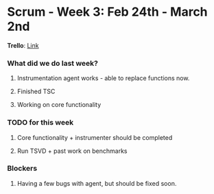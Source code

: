 # Scrum - Week 3: Feb 24th - March 2nd

**Trello**: [Link](https://trello.com/b/UcUVXC8C/ecs251-synapse)

### What did we do last week?

1. Instrumentation agent works - able to replace functions now.

2. Finished TSC

3. Working on core functionality

### TODO for this week

1. Core functionality + instrumenter should be completed

2. Run TSVD + past work on benchmarks

### Blockers

1. Having a few bugs with agent, but should be fixed soon.
